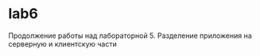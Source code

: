 # lab6
Продолжение работы над лабораторной 5. Разделение приложения на серверную и клиентскую части
